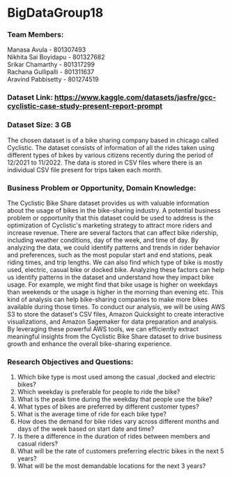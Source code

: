 # BigDataGroup18

### Team Members:<br>
Manasa Avula - 801307493<br>
Nikhita Sai Boyidapu - 801327682<br>
Srikar Chamarthy - 801317299<br>
Rachana Gullipalli - 801311637<br>
Aravind Pabbisetty - 801274519<br>

### Dataset Link: https://www.kaggle.com/datasets/jasfre/gcc-cyclistic-case-study-present-report-prompt
### Dataset Size: 3 GB
The chosen dataset is of a bike sharing company based in chicago called Cyclistic. The  dataset consists of information of all the rides taken using different types of bikes by various citizens recently during the period of 12/2021 to 11/2022. The data is stored in CSV files where there is an individual CSV file present for trips taken each month.

### Business Problem or Opportunity, Domain Knowledge:
The Cyclistic Bike Share dataset provides us with valuable information about the usage of bikes in the bike-sharing industry. A potential business problem or opportunity that this dataset could be used to address is the optimization of Cyclistic's marketing strategy to attract more riders and increase revenue. There are several factors that can affect bike ridership, including weather conditions, day of the week, and time of day. By analyzing the data, we could identify patterns and trends in rider behavior and preferences, such as the most popular start and end stations, peak riding times, and trip lengths. We can also find which type of bike is mostly used, electric, casual bike or docked bike. Analyzing these factors can help us identify patterns in the dataset and understand how they impact bike usage. For example, we might find that bike usage is higher on weekdays than weekends or the usage is higher in the morning than evening etc. This kind of analysis can help bike-sharing companies to make more bikes available during those times.
To conduct our analysis, we will be using AWS S3 to store the dataset's CSV files, Amazon Quicksight to create interactive visualizations, and Amazon Sagemaker for data preparation and analysis. By leveraging these powerful AWS tools, we can efficiently extract meaningful insights from the Cyclistic Bike Share dataset to drive business growth and enhance the overall bike-sharing experience.

### Research Objectives and Questions: 
1) Which bike type is most used among the casual ,docked and    electric bikes?
2) Which weekday is preferable for people to ride the bike?
3) What is the peak time during the weekday that people use the bike?
4) What types of bikes are preferred by different customer types?
5) What is the average time of ride for each bike type?
6) How does the demand for bike rides vary across different months and days of the week based on start date and time?
7) Is there a difference in the duration of rides between members and casual riders?
8) What will be the rate of customers preferring electric bikes in the next 5 years?
9) What will be the most demandable locations for the next 3 years?

